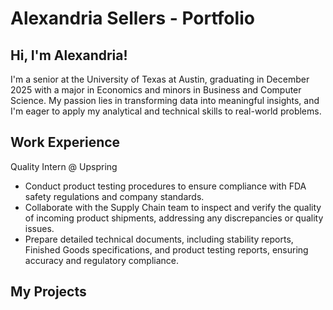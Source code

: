 # Alexandria Sellers - Portfolio

## Hi, I'm Alexandria!
I'm a senior at the University of Texas at Austin, graduating in December 2025 with a major in Economics and minors in Business and Computer Science. My passion lies in transforming data into meaningful insights, and I'm eager to apply my analytical and technical skills to real-world problems.

## Work Experience
Quality Intern @ Upspring
- Conduct product testing procedures to ensure compliance with FDA safety regulations and company standards.
- Collaborate with the Supply Chain team to inspect and verify the quality of incoming product shipments, addressing any
 discrepancies or quality issues.
- Prepare detailed technical documents, including stability reports, Finished Goods specifications, and product testing reports,
 ensuring accuracy and regulatory compliance.

## My Projects
